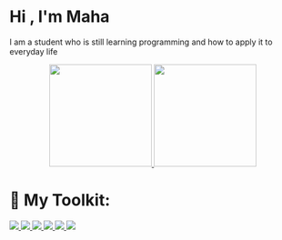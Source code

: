 # Hi , I'm Maha

 I am a student who is still learning programming and how to apply it to everyday life

<p align="center">
  <a href="https://github.com/ikadekmahaganggga">
    <img height="180em" src="https://github-readme-stats-eight-theta.vercel.app/api?username=ikadekmahagangga&layout=compact&hide_title=false&show_icons=true&include_all_commits=true&count_private=true&hide_rank=true"/>
    <img height="180em" src="https://github-readme-stats-eight-theta.vercel.app/api/top-langs/?username=ikadekmahagangga&layout=compact&langs_count=8&hide=MATLAB"/>
  </a>
  <br/>

 # 🚀 My Toolkit:
<p align="left"> 
    <a href="https://developer.mozilla.org/en-US/docs/Web/HTML" title="HTML5" target="_blank"> <img src="https://img.icons8.com/color/48/000000/html-5.png"/> </a> 
    <a href="https://www.w3schools.com/css/" title="CSS3" target="_blank"> <img src="https://img.icons8.com/color/48/000000/css3.png"/> </a>
    <a href="https://git-scm.com/" title="Git" target="_blank"> <img src="https://img.icons8.com/color/48/000000/git.png"/> </a>
    <a href="https://code.visualstudio.com/" title="Visual Studio Code" target="_blank"> <img src="https://img.icons8.com/color/48/000000/visual-studio-code-2019.png"/> </a>    
    <a href="https://www.microsoft.com/en-gb/windows/get-windows-10" title="Windows" target="_blank"> <img src="https://img.icons8.com/fluent/48/000000/windows-10.png"/> </a>
    <a href="https://id.m.wikipedia.org/wiki/C_(bahasa_pemrograman)" title="C" target="_blank"> <img src="https://img.icons8.com/color/48/000000/c-sharp-logo.png"/> </a>
</p>
